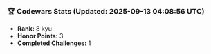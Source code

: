 ### 🏆 Codewars Stats (Updated: 2025-09-13 04:08:56 UTC)

- **Rank:** 8 kyu
- **Honor Points:** 3
- **Completed Challenges:** 1
